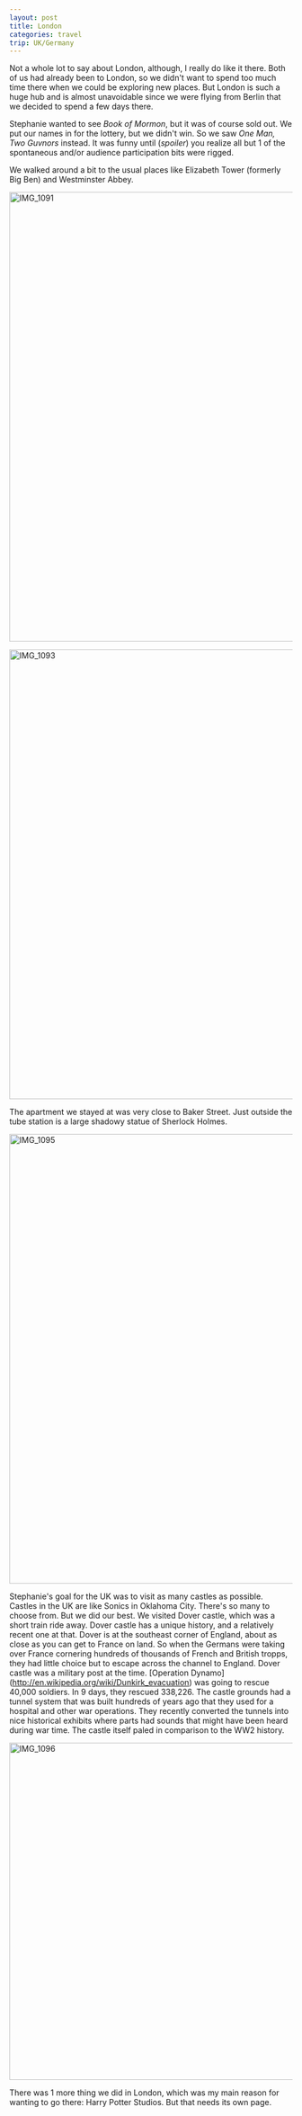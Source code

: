 ```yaml
---
layout: post
title: London
categories: travel
trip: UK/Germany
---
```


Not a whole lot to say about London, although, I really do like it there. Both of us had already been to London, so we didn't want to spend too much time there when we could be exploring new places. But London is such a huge hub  and is almost unavoidable since we were flying from Berlin that we decided to spend a few days there.

Stephanie wanted to see _Book of Mormon_, but it was of course sold out. We put our names in for the lottery, but we didn't win. So we saw _One Man, Two Guvnors_ instead. It was funny until (*spoiler*) you realize all but 1 of the spontaneous and/or audience participation bits were rigged.

We walked around a bit to the usual places like Elizabeth Tower (formerly Big Ben) and Westminster Abbey.

<a href="http://www.flickr.com/photos/ordinaryzelig/9250440477/" title="IMG_1091 by zeliggusgus, on Flickr"><img src="http://farm8.staticflickr.com/7456/9250440477_d22949c9e5_c.jpg" width="600" height="800" alt="IMG_1091"></a>

<a href="http://www.flickr.com/photos/ordinaryzelig/9253221102/" title="IMG_1093 by zeliggusgus, on Flickr"><img src="http://farm3.staticflickr.com/2857/9253221102_9cf03afd8d_c.jpg" width="600" height="800" alt="IMG_1093"></a>

The apartment we stayed at was very close to Baker Street. Just outside the tube station is a large shadowy statue of Sherlock Holmes.

<a href="http://www.flickr.com/photos/ordinaryzelig/9253220710/" title="IMG_1095 by zeliggusgus, on Flickr"><img src="http://farm4.staticflickr.com/3802/9253220710_6e60547e23_c.jpg" width="600" height="800" alt="IMG_1095"></a>

Stephanie's goal for the UK was to visit as many castles as possible. Castles in the UK are like Sonics in Oklahoma City. There's so many to choose from. But we did our best. We visited Dover castle, which was a short train ride away. Dover castle has a unique history, and a relatively recent one at that. Dover is at the southeast corner of England, about as close as you can get to France on land. So when the Germans were taking over France cornering hundreds of thousands of French and British tropps, they had little choice but to escape across the channel to England. Dover castle was a military post at the time. [Operation Dynamo] (http://en.wikipedia.org/wiki/Dunkirk_evacuation) was going to rescue 40,000 soldiers. In 9 days, they rescued 338,226. The castle grounds had a tunnel system that was built hundreds of years ago that they used for a hospital and other war operations. They recently converted the tunnels into nice historical exhibits where parts had sounds that might have been heard during war time. The castle itself paled in comparison to the WW2 history.

<a href="http://www.flickr.com/photos/ordinaryzelig/9250435929/" title="IMG_1096 by zeliggusgus, on Flickr"><img src="http://farm8.staticflickr.com/7294/9250435929_f934ecefb1_c.jpg" width="800" height="600" alt="IMG_1096"></a>

There was 1 more thing we did in London, which was my main reason for wanting to go there: Harry Potter Studios. But that needs its own page.
